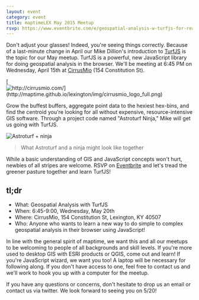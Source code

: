 ```yaml
---
layout: event
category: event
title: maptimeLEX May 2015 Meetup
rsvp: https://www.eventbrite.com/e/geospatial-analysis-w-turfjs-for-realsies-edition-tickets-16929329079
---
```


Don't adjust your glasses! Indeed, you're seeing things correctly. Because of a last-minute change in April our Mike Dillion's introduction to [TurfJS](http://turfjs.org/) is the topic for our May meetup. TurfJS is a powerful, new JavaScript library for doing geospatial analysis in the browser. We'll be meeting at 6:45 PM on Wednesday, April 15th at [CirrusMio](http://cirrusmio.com/) (154 Constitution St). 

[![http://cirrusmio.com/](http://maptime.github.io/lexington/img/cirrusmio_logo_full.png) ](http://cirrusmio.com/)

Grow the buffest buffers, aggregate point data to the hexiest hex-bins, and find the centroid you're looking for all without expensive, resource-intensive GIS software. Through a project code named "Astroturf Ninja," Mike will get us going with TurfJS. 

![Astroturf + ninja](http://i1185.photobucket.com/albums/z344/buspainter2005/ninja-chop_zpsltgkpvic.gif)

> What Astroturf and a ninja might look like together

While a basic understanding of GIS and JavaScript concepts won't hurt, newbies of all stripes are welcome. RSVP on [Eventbrite](https://www.eventbrite.com/e/geospatial-analysis-w-turfjs-for-realsies-edition-tickets-16929329079) and let's tread the greener pasture together and learn TurfJS! 
 

## tl;dr

- What: Geospatial Analysis with TurfJS
- When: 6:45-9:00, Wednesday, May 20th
- Where: CirrusMio, 154 Constitution St, Lexington, KY 40507
- Who: Anyone who wants to learn a new way to do simple to complex geospatial analysis in their browser using JavaScript!
 
In line with the general spirit of maptime, we want this and all our meetups to be welcoming to people of all backgrounds and skill levels. If you're more used to desktop GIS with ESRI products or QGIS, come out and learn! If you're JavaScript wizard, we want you too! A laptop will be necessary for following along. If you don't have access to one, feel free to contact us and we'll work to hook you up with a computer for the meetup.

If you have any questions or concerns, don't hesitate to drop us an email or contact us via twitter. We look forward to seeing you on 5/20!

<div id='map' class='row8 fill-blue col12 map space-bottom2'></div>
<script>
var map = L.mapbox.map('map', 'maptastik.j354k5k8')
    .setView([38.04746, -84.49253], 17);

var marker = L.mapbox.featureLayer({
  'type': 'Feature',
  'properties': {
    'title': 'CirrusMio',
    'description': '154 Constitution St,<br>Lexington, Kentucky<br>40507',
    'marker-color': '#ff8888'
  },
  'geometry': {
    'type': 'Point',
    'coordinates': [-84.49253,38.04746]
  }
}).addTo(map);

marker.eachLayer(function(m) {
    m.openPopup();
});
</script>